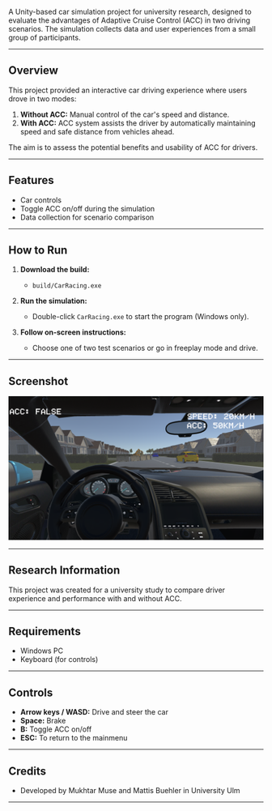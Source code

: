 A Unity-based car simulation project for university research, designed to evaluate the advantages of Adaptive Cruise Control (ACC) in two driving scenarios. The simulation collects data and user experiences from a small group of participants.

---

## Overview

This project provided an interactive car driving experience where users drove in two modes:

1. **Without ACC:** Manual control of the car's speed and distance.
2. **With ACC:** ACC system assists the driver by automatically maintaining speed and safe distance from vehicles ahead.

The aim is to assess the potential benefits and usability of ACC for drivers.

---

## Features

- Car controls
- Toggle ACC on/off during the simulation
- Data collection for scenario comparison

---

## How to Run

1. **Download the build:**
   - `build/CarRacing.exe`

2. **Run the simulation:**
   - Double-click `CarRacing.exe` to start the program (Windows only).
   
3. **Follow on-screen instructions:**
   - Choose one of two test scenarios or go in freeplay mode and drive.

---

## Screenshot

![Gameplay Screenshot](screenshot.png)

---

## Research Information

This project was created for a university study to compare driver experience and performance with and without ACC.

---

## Requirements

- Windows PC
- Keyboard (for controls)

---

## Controls

- **Arrow keys / WASD:** Drive and steer the car
- **Space:** Brake
- **B:** Toggle ACC on/off
- **ESC:** To return to the mainmenu

---

## Credits

- Developed by Mukhtar Muse and Mattis Buehler in University Ulm

---